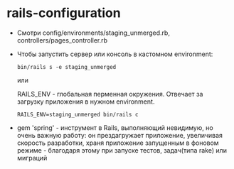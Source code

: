 # rails-configuration

* Смотри config/environments/staging_unmerged.rb, controllers/pages_controller.rb

* Чтобы запустить сервер или консоль в кастомном environment:

  ```
  bin/rails s -e staging_unmerged
  ```
  или
  
  RAILS_ENV - глобальная перменная окружения. Отвечает за загрузку приложения в нужном environment.
  ```
  RAILS_ENV=staging_unmerged bin/rails c
  ```
  
* gem 'spring' - инструмент в Rails, выполняющий невидимую, но очень важную работу:
  он прездагружает приложение, увеличивая скорость разработки, храня приложение запущенным 
  в фоновом режиме - благодаря этому при запуске тестов, задач(типа rake) или миграций